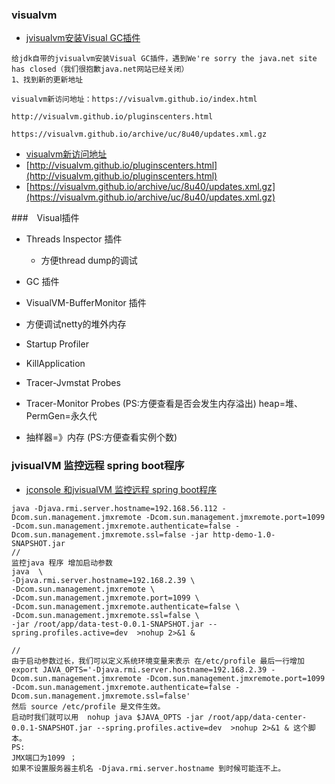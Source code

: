 ### visualvm
- [jvisualvm安装Visual GC插件](https://blog.csdn.net/shuai825644975/article/details/78970371)

```
给jdk自带的jvisualvm安装Visual GC插件，遇到We're sorry the java.net site has closed（我们很抱歉java.net网站已经关闭）
1、找到新的更新地址

visualvm新访问地址：https://visualvm.github.io/index.html

http://visualvm.github.io/pluginscenters.html

https://visualvm.github.io/archive/uc/8u40/updates.xml.gz

```
- [visualvm新访问地址](https://visualvm.github.io/index.html)
- [http://visualvm.github.io/pluginscenters.html](http://visualvm.github.io/pluginscenters.html)
- [https://visualvm.github.io/archive/uc/8u40/updates.xml.gz](https://visualvm.github.io/archive/uc/8u40/updates.xml.gz)

###　Visual插件
- Threads Inspector 插件
    - 方便thread dump的调试
    
- GC 插件

- VisualVM-BufferMonitor 插件
 - 方便调试netty的堆外内存
- Startup Profiler
- KillApplication
- Tracer-Jvmstat Probes
- Tracer-Monitor Probes (PS:方便查看是否会发生内存溢出) heap=堆、PermGen=永久代
- 抽样器=》内存 (PS:方便查看实例个数)


### jvisualVM 监控远程 spring boot程序
- [jconsole 和jvisualVM 监控远程 spring boot程序](https://www.cnblogs.com/shengs/p/10796518.html)
```
java -Djava.rmi.server.hostname=192.168.56.112 -Dcom.sun.management.jmxremote -Dcom.sun.management.jmxremote.port=1099 -Dcom.sun.management.jmxremote.authenticate=false -Dcom.sun.management.jmxremote.ssl=false -jar http-demo-1.0-SNAPSHOT.jar
//
监控java 程序 增加启动参数 
java  \
-Djava.rmi.server.hostname=192.168.2.39 \
-Dcom.sun.management.jmxremote \
-Dcom.sun.management.jmxremote.port=1099 \
-Dcom.sun.management.jmxremote.authenticate=false \
-Dcom.sun.management.jmxremote.ssl=false \
-jar /root/app/data-test-0.0.1-SNAPSHOT.jar --spring.profiles.active=dev  >nohup 2>&1 & 

//
由于启动参数过长，我们可以定义系统环境变量来表示 在/etc/profile 最后一行增加 
export JAVA_OPTS='-Djava.rmi.server.hostname=192.168.2.39 -Dcom.sun.management.jmxremote -Dcom.sun.management.jmxremote.port=1099 -Dcom.sun.management.jmxremote.authenticate=false -Dcom.sun.management.jmxremote.ssl=false'
然后 source /etc/profile 是文件生效。
启动时我们就可以用  nohup java $JAVA_OPTS -jar /root/app/data-center-0.0.1-SNAPSHOT.jar --spring.profiles.active=dev  >nohup 2>&1 & 这个脚本。 
PS:
JMX端口为1099 ；
如果不设置服务器主机名 -Djava.rmi.server.hostname 到时候可能连不上。

```